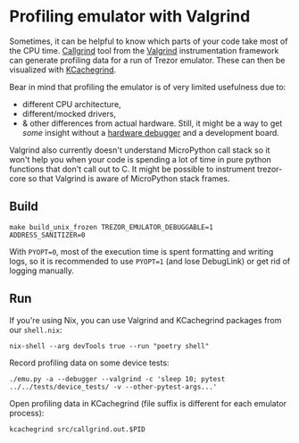 # Profiling emulator with Valgrind

Sometimes, it can be helpful to know which parts of your code take most of the CPU time.
[Callgrind](https://valgrind.org/docs/manual/cl-manual.html) tool from the [Valgrind](https://valgrind.org/)
instrumentation framework can generate profiling data for a run of Trezor emulator. These can then be visualized
with [KCachegrind](https://kcachegrind.github.io/).

Bear in mind that profiling the emulator is of very limited usefulness due to:
* different CPU architecture,
* different/mocked drivers,
* & other differences from actual hardware.
Still, it might be a way to get *some* insight without a [hardware debugger](../systemview/index.md)
and a development board.

Valgrind also currently doesn't understand MicroPython call stack so it won't help you when your code is spending
a lot of time in pure python functions that don't call out to C. It might be possible to instrument trezor-core
so that Valgrind is aware of MicroPython stack frames.

## Build

```
make build_unix_frozen TREZOR_EMULATOR_DEBUGGABLE=1 ADDRESS_SANITIZER=0
```

With `PYOPT=0`, most of the execution time is spent formatting and writing logs, so it is recommended to use
`PYOPT=1` (and lose DebugLink) or get rid of logging manually.

## Run

If you're using Nix, you can use Valgrind and KCachegrind packages from our `shell.nix`:
```
nix-shell --arg devTools true --run "poetry shell"
```

Record profiling data on some device tests:
```
./emu.py -a --debugger --valgrind -c 'sleep 10; pytest ../../tests/device_tests/ -v --other-pytest-args...'
```

Open profiling data in KCachegrind (file suffix is different for each emulator process):
```
kcachegrind src/callgrind.out.$PID
```
